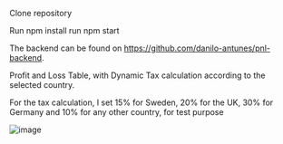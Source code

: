 Clone repository

Run npm install
run npm start

The backend can be found on https://github.com/danilo-antunes/pnl-backend.

Profit and Loss Table, with Dynamic Tax calculation according to the selected country.

For the tax calculation, I set 15% for Sweden, 20% for the UK, 30% for Germany and 10% for any other country, for test purpose

![image](https://github.com/danilo-antunes/pnl/assets/17603933/e1a890c9-0acf-460f-a8b9-1b2c462c2651)
